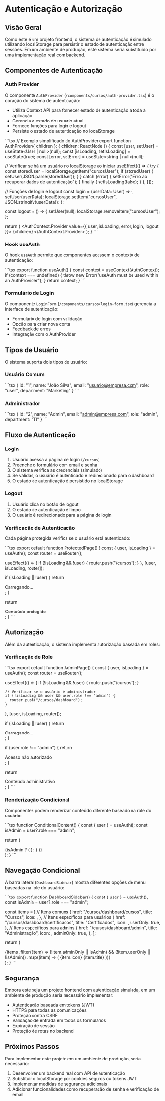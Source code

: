 # Autenticação e Autorização


## Visão Geral

Como este é um projeto frontend, o sistema de autenticação é simulado utilizando localStorage para persistir o estado de autenticação entre sessões. Em um ambiente de produção, este sistema seria substituído por uma implementação real com backend.

## Componentes de Autenticação

### Auth Provider

O componente `AuthProvider` (`/components/cursos/auth-provider.tsx`) é o coração do sistema de autenticação:

- Utiliza Context API para fornecer estado de autenticação a toda a aplicação
- Gerencia o estado do usuário atual
- Fornece funções para login e logout
- Persiste o estado de autenticação no localStorage

\`\`\`tsx
// Exemplo simplificado do AuthProvider
export function AuthProvider({ children }: { children: ReactNode }) {
  const [user, setUser] = useState<User | null>(null);
  const [isLoading, setIsLoading] = useState(true);
  const [error, setError] = useState<string | null>(null);

  // Verificar se há um usuário no localStorage ao iniciar
  useEffect(() => {
    try {
      const storedUser = localStorage.getItem("cursosUser");
      if (storedUser) {
        setUser(JSON.parse(storedUser));
      }
    } catch (error) {
      setError("Erro ao recuperar dados de autenticação");
    } finally {
      setIsLoading(false);
    }
  }, []);

  // Funções de login e logout
  const login = (userData: User) => {
    setUser(userData);
    localStorage.setItem("cursosUser", JSON.stringify(userData));
  };

  const logout = () => {
    setUser(null);
    localStorage.removeItem("cursosUser");
  };

  return (
    <AuthContext.Provider value={{ user, isLoading, error, login, logout }}>
      {children}
    </AuthContext.Provider>
  );
}
\`\`\`

### Hook useAuth

O hook `useAuth` permite que componentes acessem o contexto de autenticação:

\`\`\`tsx
export function useAuth() {
  const context = useContext(AuthContext);
  if (context === undefined) {
    throw new Error("useAuth must be used within an AuthProvider");
  }
  return context;
}
\`\`\`

### Formulário de Login

O componente `LoginForm` (`/components/cursos/login-form.tsx`) gerencia a interface de autenticação:

- Formulário de login com validação
- Opção para criar nova conta
- Feedback de erros
- Integração com o AuthProvider

## Tipos de Usuário

O sistema suporta dois tipos de usuário:

### Usuário Comum

\`\`\`tsx
{
  id: "1",
  name: "João Silva",
  email: "usuario@empresa.com",
  role: "user",
  department: "Marketing"
}
\`\`\`

### Administrador

\`\`\`tsx
{
  id: "2",
  name: "Admin",
  email: "admin@empresa.com",
  role: "admin",
  department: "TI"
}
\`\`\`

## Fluxo de Autenticação

### Login

1. Usuário acessa a página de login (`/cursos`)
2. Preenche o formulário com email e senha
3. O sistema verifica as credenciais (simulado)
4. Se válidas, o usuário é autenticado e redirecionado para o dashboard
5. O estado de autenticação é persistido no localStorage

### Logout

1. Usuário clica no botão de logout
2. O estado de autenticação é limpo
3. O usuário é redirecionado para a página de login

### Verificação de Autenticação

Cada página protegida verifica se o usuário está autenticado:

\`\`\`tsx
export default function ProtectedPage() {
  const { user, isLoading } = useAuth();
  const router = useRouter();

  useEffect(() => {
    if (!isLoading && !user) {
      router.push("/cursos");
    }
  }, [user, isLoading, router]);

  if (isLoading || !user) {
    return <div>Carregando...</div>;
  }

  return <div>Conteúdo protegido</div>;
}
\`\`\`

## Autorização

Além da autenticação, o sistema implementa autorização baseada em roles:

### Verificação de Role

\`\`\`tsx
export default function AdminPage() {
  const { user, isLoading } = useAuth();
  const router = useRouter();

  useEffect(() => {
    if (!isLoading && !user) {
      router.push("/cursos");
    }

    // Verificar se o usuário é administrador
    if (!isLoading && user && user.role !== "admin") {
      router.push("/cursos/dashboard");
    }
  }, [user, isLoading, router]);

  if (isLoading || !user) {
    return <div>Carregando...</div>;
  }

  if (user.role !== "admin") {
    return <div>Acesso não autorizado</div>;
  }

  return <div>Conteúdo administrativo</div>;
}
\`\`\`

### Renderização Condicional

Componentes podem renderizar conteúdo diferente baseado na role do usuário:

\`\`\`tsx
function ConditionalContent() {
  const { user } = useAuth();
  const isAdmin = user?.role === "admin";

  return (
    <div>
      {isAdmin ? (
        <AdminContent />
      ) : (
        <UserContent />
      )}
    </div>
  );
}
\`\`\`

## Navegação Condicional

A barra lateral (`DashboardSidebar`) mostra diferentes opções de menu baseadas na role do usuário:

\`\`\`tsx
export function DashboardSidebar() {
  const { user } = useAuth();
  const isAdmin = user?.role === "admin";

  const items = [
    // Itens comuns
    {
      href: "/cursos/dashboard/cursos",
      title: "Cursos",
      icon: <BookOpen />,
    },
    // Itens específicos para usuários
    {
      href: "/cursos/dashboard/certificados",
      title: "Certificados",
      icon: <Award />,
      userOnly: true,
    },
    // Itens específicos para admins
    {
      href: "/cursos/dashboard/admin",
      title: "Administração",
      icon: <Users />,
      adminOnly: true,
    },
  ];

  return (
    <nav>
      {items
        .filter((item) => (!item.adminOnly || isAdmin) && (!item.userOnly || !isAdmin))
        .map((item) => (
          <Link key={item.href} href={item.href}>
            {item.icon}
            {item.title}
          </Link>
        ))}
    </nav>
  );
}
\`\`\`

## Segurança

Embora este seja um projeto frontend com autenticação simulada, em um ambiente de produção seria necessário implementar:

- Autenticação baseada em tokens (JWT)
- HTTPS para todas as comunicações
- Proteção contra CSRF
- Validação de entrada em todos os formulários
- Expiração de sessão
- Proteção de rotas no backend

## Próximos Passos

Para implementar este projeto em um ambiente de produção, seria necessário:

1. Desenvolver um backend real com API de autenticação
2. Substituir o localStorage por cookies seguros ou tokens JWT
3. Implementar medidas de segurança adicionais
4. Adicionar funcionalidades como recuperação de senha e verificação de email
